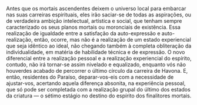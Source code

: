﻿Antes que os mortais ascendentes deixem o universo local para embarcar nas suas carreiras espirituais, eles irão saciar-se de todas as aspirações, ou de verdadeira ambição intelectual, artística e social, que tenham sempre caracterizado os seus planos mortais ou moronciais de existência. Essa realização de igualdade entre a satisfação da auto-expressão e auto-realização, então, ocorre, mas não é a realização de um estado experiencial que seja idêntico ao ideal, não chegando também à completa obliteração da individualidade, em matéria de habilidade técnica e de expressão. O novo diferencial entre a realização pessoal e a realização experiencial do espírito, contudo, não irá tornar-se assim nivelado e equalizado, enquanto vós não houverdes acabado de percorrer o último círculo da carreira de Havona. E, então, residentes do Paraíso, deparar-vos-eis com a necessidade de ajustar-vos, acertando aquela diferença absonita, na experiência pessoal, que só pode ser completada com a realização grupal do último dos estados da criatura — o sétimo estágio no destino do espírito dos finalitores mortais.